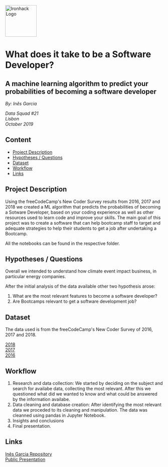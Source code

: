 <img src="https://bit.ly/2VnXWr2" alt="Ironhack Logo" width="100"/>

# What does it take to be a Software Developer? 
## A machine learning algorithm to predict your probabilities of becoming a software developer

*By:
Inês Garcia*

*Data Squad #21  
Lisbon  
October 2019*

## Content
- [Project Description](#project-description)
- [Hypotheses / Questions](#hypotheses-/-questions)
- [Dataset](#dataset)
- [Workflow](#workflow)
- [Links](#links)

<a name="project-description"></a>

## Project Description
Using the freeCodeCamp's New Coder Survey results from 2016, 2017 and 2018 we created a ML algorithm that predicts the probabilities of becoming a Sotware Developer, based on your coding experience as well as other resources used to learn code and improve your skills. 
The main goal of this project was to create a software that can help bootcamp staff to target and adequate strategies to help their students to get a job after undertaking a Bootcamp. 

All the notebooks can be found in the respective folder. 

<a name="hypotheses-/-questions"></a>

## Hypotheses / Questions
Overall we intended to understand how climate event impact business, in particular energy companies.

After the initial analysis of the data available other two hypothesis arose:
1. What are the most relevant features to become a software developer?
2. Are Bootcamps relevant to get a software development job?

<a name="dataset"></a>

## Dataset
The data used is from the freeCodeCamp's New Coder Survey of 2016, 2017 and 2018. 

[2018](https://github.com/freeCodeCamp/2018-new-coder-survey)  
[2017](https://github.com/freeCodeCamp/2017-new-coder-survey)  
[2016](https://github.com/freeCodeCamp/2016-new-coder-survey)


<a name="workflow"></a>

## Workflow

1. Research and data collection: We started by deciding on the subject and search for availabe data, collecting the most relevant. After this we questioned what did we wanted to know and what could be answered by the information availabe.
2. Data cleaning and database creation: After identifying the most relevant data we proceded to its cleaning and manipulation. The data was cleanned using pandas in Jupyter Notebook. 
3. Insights and conclusions
4. Final presentation. 

<a name="links"></a>

## Links
[Inês Garcia Repository](https://github.com/Inrx)    
[Public Presentation](https://www.canva.com/design/DADnD8FVZzM/htOI-9yqGsD7CFn5wpMR4A/view?utm_content=DADnD8FVZzM&utm_campaign=designshare&utm_medium=link&utm_source=sharebutton)   

